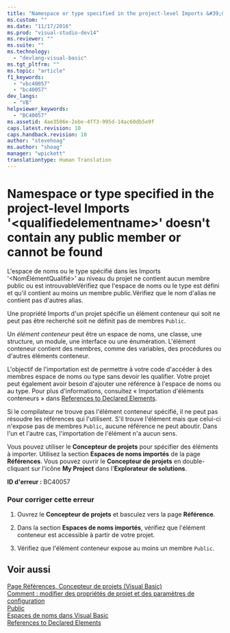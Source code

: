 ```yaml
---
title: "Namespace or type specified in the project-level Imports &#39;&lt;qualifiedelementname&gt;&#39; doesn&#39;t contain any public member or cannot be found | Microsoft Docs"
ms.custom: ""
ms.date: "11/17/2016"
ms.prod: "visual-studio-dev14"
ms.reviewer: ""
ms.suite: ""
ms.technology: 
  - "devlang-visual-basic"
ms.tgt_pltfrm: ""
ms.topic: "article"
f1_keywords: 
  - "vbc40057"
  - "bc40057"
dev_langs: 
  - "VB"
helpviewer_keywords: 
  - "BC40057"
ms.assetid: 4ae3506e-2ebe-4ff3-995d-14ac60db5e9f
caps.latest.revision: 10
caps.handback.revision: 10
author: "stevehoag"
ms.author: "shoag"
manager: "wpickett"
translationtype: Human Translation
---
```

# Namespace or type specified in the project-level Imports &#39;&lt;qualifiedelementname&gt;&#39; doesn&#39;t contain any public member or cannot be found
L'espace de noms ou le type spécifié dans les Imports '\<NomÉlémentQualifié\>' au niveau du projet ne contient aucun membre public ou est introuvableVérifiez que l'espace de noms ou le type est défini et qu'il contient au moins un membre public.Vérifiez que le nom d'alias ne contient pas d'autres alias.  
  
 Une propriété Imports d'un projet spécifie un élément conteneur qui soit ne peut pas être recherché soit ne définit pas de membres `Public`.  
  
 Un *élément conteneur* peut être un espace de noms, une classe, une structure, un module, une interface ou une énumération.  L'élément conteneur contient des membres, comme des variables, des procédures ou d'autres éléments conteneur.  
  
 L'objectif de l'importation est de permettre à votre code d'accéder à des membres espace de noms ou type sans devoir les qualifier.  Votre projet peut également avoir besoin d'ajouter une référence à l'espace de noms ou au type.  Pour plus d'informations, consultez « Importation d'éléments conteneurs » dans [References to Declared Elements](../../../visual-basic/programming-guide/language-features/declared-elements/references-to-declared-elements.md).  
  
 Si le compilateur ne trouve pas l'élément conteneur spécifié, il ne peut pas résoudre les références qui l'utilisent.  S'il trouve l'élément mais que celui\-ci n'expose pas de membres `Public`, aucune référence ne peut aboutir.  Dans l'un et l'autre cas, l'importation de l'élément n'a aucun sens.  
  
 Vous pouvez utiliser le **Concepteur de projets** pour spécifier des éléments à importer.  Utilisez la section **Espaces de noms importés** de la page **Références**.  Vous pouvez ouvrir le **Concepteur de projets** en double\-cliquant sur l'icône **My Project** dans l'**Explorateur de solutions**.  
  
 **ID d'erreur :** BC40057  
  
### Pour corriger cette erreur  
  
1.  Ouvrez le **Concepteur de projets** et basculez vers la page **Référence**.  
  
2.  Dans la section **Espaces de noms importés**, vérifiez que l'élément conteneur est accessible à partir de votre projet.  
  
3.  Vérifiez que l'élément conteneur expose au moins un membre `Public`.  
  
## Voir aussi  
 [Page Références, Concepteur de projets \(Visual Basic\)](/visual-studio/ide/reference/references-page-project-designer-visual-basic)   
 [Comment : modifier des propriétés de projet et des paramètres de configuration](http://msdn.microsoft.com/fr-fr/e7184bc5-2f2b-4b4f-aa9a-3ecfcbc48b67)   
 [Public](../../../visual-basic/language-reference/modifiers/public.md)   
 [Espaces de noms dans Visual Basic](../../../visual-basic/programming-guide/program-structure/namespaces.md)   
 [References to Declared Elements](../../../visual-basic/programming-guide/language-features/declared-elements/references-to-declared-elements.md)
